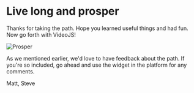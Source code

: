 # Live long and prosper

Thanks for taking the path.  Hope you learned useful things and had fun.  Now go forth with VideoJS!

![Prosper](http://media4.giphy.com/media/IL4iTvQH0MjS/200.gif)

As we mentioned earlier, we'd love to have feedback about the path. If you're so included, go ahead and use the widget in the platform for any comments.

Matt, Steve
